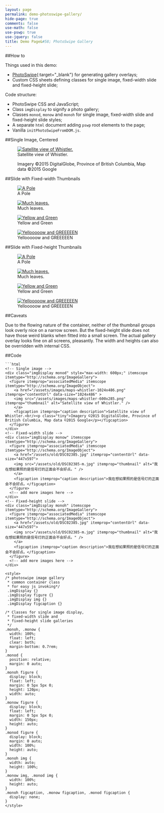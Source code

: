 ```yaml
---
layout: page
permalink: demo-photoswipe-gallery/
hide-page: true
comments: false
use-math: false
use-pswp: true
use-jquery: false
title: Demo Page&#58; PhotoSwipe Gallery
---
```


##How to

Things used in this demo:

* [PhotoSwipe](http://photoswipe.com/){:target="_blank"} for generating gallery overlays;
* Custom CSS sheets defining classes for single image, fixed-width slide and fixed-height slide;

Code structure:

* PhotoSwipe CSS and JavaScript;
* Class `imgDisplay` to signify a photo gallery;
* Classes `monod`, `monow` and `monoh` for single image, fixed-width slide and fixed-height slide styles;
* A separate `html` document adding `pswp` root elements to the page;
* Vanilla `initPhotoSwipeFromDOM.js`.

<!--Gallery/Image Display Example-->

##Single Image, Centered

<div class="imgDisplay monod" style="max-width: 600px;" itemscope itemtype="http://schema.org/ImageGallery">
  <figure itemprop="associatedMedia" itemscope itemtype="http://schema.org/ImageObject">
    <a href="/assets/images/maps-whistler-1024x486.png" itemprop="contentUrl" data-size="1024x486" >
    <img src="/assets/images/maps-whistler-600x285.png" itemprop="thumbnail" title="Satellite view of Whistler." alt="Satellite view of Whistler." />
    </a>
    <figcaption itemprop="caption description">Satellite view of Whistler.<br/><p class="tiny">Imagery ©2015 DigitalGlobe, Province of British Columbia, Map data ©2015 Google</p></figcaption>
  </figure>
</div>

##Slide with Fixed-width Thumbnails

<div class="imgDisplay monow" itemscope itemtype="http://schema.org/ImageGallery">
  <figure itemprop="associatedMedia" itemscope itemtype="http://schema.org/ImageObject">
    <a href="/assets/old/DSC02385.jpg" itemprop="contentUrl" data-size="447x597">
    <img src="/assets/old/DSC02385-m.jpg" itemprop="thumbnail" title="A Pole" alt="A Pole" />
    </a>
    <figcaption itemprop="caption description">A Pole</figcaption>
  </figure>
  <figure itemprop="associatedMedia" itemscope itemtype="http://schema.org/ImageObject">
    <a href="/assets/old/DSC02403.jpg" itemprop="contentUrl" data-size="600x450">
    <img src="/assets/old/DSC02403-m.jpg" itemprop="thumbnail" title="Much leaves." alt="Much leaves." />
    </a>
    <figcaption itemprop="caption description">Much leaves.</figcaption>
  </figure>
  <figure itemprop="associatedMedia" itemscope itemtype="http://schema.org/ImageObject">
    <a href="/assets/old/DSC02409.jpg" itemprop="contentUrl" data-size="600x450">
    <img src="/assets/old/DSC02409-m.jpg" itemprop="thumbnail" title="Yellow and Green" alt="Yellow and Green" />
    </a>
    <figcaption itemprop="caption description">Yellow and Green</figcaption>
  </figure>
  <figure itemprop="associatedMedia" itemscope itemtype="http://schema.org/ImageObject">
    <a href="/assets/old/DSC02411.jpg" itemprop="contentUrl" data-size="600x450">
    <img src="/assets/old/DSC02411-m.jpg" itemprop="thumbnail" title="Yellooooow and GREEEEEN" alt="Yellooooow and GREEEEEN" />
    </a>
    <figcaption itemprop="caption description">Yellooooow and GREEEEEN</figcaption>
  </figure>
</div>

##Slide with Fixed-height Thumbnails

<div class="imgDisplay monoh" itemscope itemtype="http://schema.org/ImageGallery">
  <figure itemprop="associatedMedia" itemscope itemtype="http://schema.org/ImageObject">
    <a href="/assets/old/DSC02385.jpg" itemprop="contentUrl" data-size="447x597">
    <img src="/assets/old/DSC02385-m.jpg" itemprop="thumbnail" title="A Pole" alt="A Pole" />
    </a>
    <figcaption itemprop="caption description">A Pole</figcaption>
  </figure>
  <figure itemprop="associatedMedia" itemscope itemtype="http://schema.org/ImageObject">
    <a href="/assets/old/DSC02403.jpg" itemprop="contentUrl" data-size="600x450">
    <img src="/assets/old/DSC02403-m.jpg" itemprop="thumbnail" title="Much leaves." alt="Much leaves." />
    </a>
    <figcaption itemprop="caption description">Much leaves.</figcaption>
  </figure>
  <figure itemprop="associatedMedia" itemscope itemtype="http://schema.org/ImageObject">
    <a href="/assets/old/DSC02409.jpg" itemprop="contentUrl" data-size="600x450">
    <img src="/assets/old/DSC02409-m.jpg" itemprop="thumbnail" title="Yellow and Green" alt="Yellow and Green" />
    </a>
    <figcaption itemprop="caption description">Yellow and Green</figcaption>
  </figure>
  <figure itemprop="associatedMedia" itemscope itemtype="http://schema.org/ImageObject">
    <a href="/assets/old/DSC02411.jpg" itemprop="contentUrl" data-size="600x450">
    <img src="/assets/old/DSC02411-m.jpg" itemprop="thumbnail" title="Yellooooow and GREEEEEN" alt="Yellooooow and GREEEEEN" />
    </a>
    <figcaption itemprop="caption description">Yellooooow and GREEEEEN</figcaption>
  </figure>
</div>

##Caveats

Due to the flowing nature of the container, neither of the thumbnail groups look overly nice on a narrow screen. But the fixed-height slide does not have those weird blanks when fitted into a small screen. The actual gallery overlay looks fine on all screens, pleasantly. The width and heights can also be overridden with internal CSS.

##Code

    ```html
    <!-- Single image -->
    <div class="imgDisplay monod" style="max-width: 600px;" itemscope itemtype="http://schema.org/ImageGallery">
      <figure itemprop="associatedMedia" itemscope itemtype="http://schema.org/ImageObject">
        <a href="/assets/images/maps-whistler-1024x486.png" itemprop="contentUrl" data-size="1024x486" >
        <img src="/assets/images/maps-whistler-600x285.png" itemprop="thumbnail" alt="Satellite view of Whistler." />
        </a>
        <figcaption itemprop="caption description">Satellite view of Whistler.<br/><p class="tiny">Imagery ©2015 DigitalGlobe, Province of British Columbia, Map data ©2015 Google</p></figcaption>
      </figure>
    </div>
    <!-- Fixed-width slide -->
    <div class="imgDisplay monow" itemscope itemtype="http://schema.org/ImageGallery">
      <figure itemprop="associatedMedia" itemscope itemtype="http://schema.org/ImageObject">
        <a href="/assets/old/DSC02385.jpg" itemprop="contentUrl" data-size="447x597">
        <img src="/assets/old/DSC02385-m.jpg" itemprop="thumbnail" alt="我在想如果照的是信号灯的正面会不会好点。" />
        </a>
        <figcaption itemprop="caption description">我在想如果照的是信号灯的正面会不会好点。</figcaption>
      </figure>
      <!-- add more images here -->
    </div>
    <!-- Fixed-height slide -->
    <div class="imgDisplay monoh" itemscope itemtype="http://schema.org/ImageGallery">
      <figure itemprop="associatedMedia" itemscope itemtype="http://schema.org/ImageObject">
        <a href="/assets/old/DSC02385.jpg" itemprop="contentUrl" data-size="447x597">
        <img src="/assets/old/DSC02385-m.jpg" itemprop="thumbnail" alt="我在想如果照的是信号灯的正面会不会好点。" />
        </a>
        <figcaption itemprop="caption description">我在想如果照的是信号灯的正面会不会好点。</figcaption>
      </figure>
      <!-- add more images here -->
    </div>

    <style>
    /* photoswipe image gallery 
     * common container class
     * for easy js invoking*/
     .imgDisplay {}
     .imgDisplay figure {}
     .imgDisplay img {}
     .imgDisplay figcaption {}

    /* Classes for single image display,
     * fixed-width slide and
     * fixed-height slide galleries
     */
    .monoh, .monow {
      width: 100%;
      float: left;
      clear: both;
      margin-bottom: 0.7rem;
    }
    .monod {
      position: relative;
      margin: 0 auto;
    }
    .monoh figure {
      display: block;
      float: left;
      margin: 0 5px 5px 0;
      height: 120px;
      width: auto;
    }
    .monow figure {
      display: block;
      float: left;
      margin: 0 5px 5px 0;
      width: 150px;
      height: auto;
    }
    .monod figure {
      display: block;
      margin: 0 auto;
      width: 100%;
      height: auto;
    }
    .monoh img {
      width: auto;
      height: 100%;
    }
    .monow img, .monod img {
      width: 100%;
      height: auto;
    }
    .monoh figcaption, .monow figcaption, .monod figcaption {
      display: none;
    }
    </style>

    